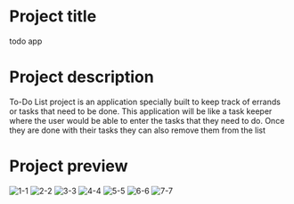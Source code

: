 
# Project title
todo app
# Project description
To-Do List project is an application specially built to keep track of errands or tasks that need to be done. This application will be like a task keeper where the user would be able to enter the tasks that they need to do. Once they are done with their tasks they can also remove them from the list

# Project preview

![1-1](https://github.com/walyazji/todo/assets/80062908/3fba7db0-d74f-462c-9f3a-a6317cd81b75)
![2-2](https://github.com/walyazji/todo/assets/80062908/da8d663e-a4ed-4725-bd6e-a18a71debb5b)
![3-3](https://github.com/walyazji/todo/assets/80062908/9a645076-0d9c-4f43-a9c4-f879962877e5)
![4-4](https://github.com/walyazji/todo/assets/80062908/fbbf939b-e004-495a-a9c7-aed6c6dc3ac4)
![5-5](https://github.com/walyazji/todo/assets/80062908/344354dc-0298-47fb-a7b0-810e0f9fb3cb)
![6-6](https://github.com/walyazji/todo/assets/80062908/b8068b73-bba3-40e1-8ae8-e0f3986169f8)
![7-7](https://github.com/walyazji/todo/assets/80062908/ce116e2e-de65-40a5-bfec-dc7a2db5bf6b)


